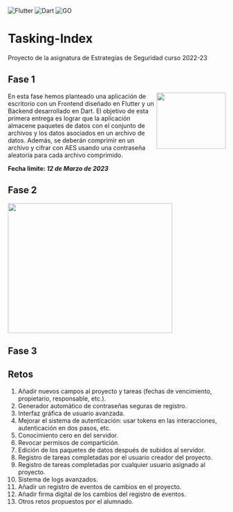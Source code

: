 ![Flutter](https://img.shields.io/badge/flutter-%23041e3c.svg?style=for-the-badge&logo=flutter&logoColor=white)
![Dart](https://img.shields.io/badge/dart-%23041e3c.svg?style=for-the-badge&logo=dart&logoColor=white)
![GO](https://img.shields.io/badge/GO-%23007d9c.svg?style=for-the-badge&logo=go&logoColor=white)
# Tasking-Index
Proyecto de la asignatura de Estrategias de Seguridad curso 2022-23

## Fase 1
<p>
<img align="right" width="160" height="130" src="https://github.com/franferrandez/Tasking-Index/blob/doc/doc/topologiaFase1.png?raw=true">
En esta fase hemos planteado una aplicación de escritorio con un Frontend diseñado en Flutter y un Backend desarrollado en Dart.
El objetivo de esta primera entrega es lograr que la aplicación almacene paquetes de datos con el conjunto de archivos y los datos
asociados en un archivo de datos. Además, se deberán comprimir en un archivo y cifrar con AES usando una contraseña
aleatoria para cada archivo comprimido.
</p>

**Fecha límite: _12 de Marzo de 2023_**

## Fase 2
<p>
<img align="center" width="380" height="300" src="https://github.com/franferrandez/Tasking-Index/blob/doc/doc/topologiaFase2.png?raw=true">
</p>

## Fase 3

## Retos
1. Añadir nuevos campos al proyecto y tareas (fechas de vencimiento, propietario,
responsable, etc.).
2. Generador automático de contraseñas seguras de registro.
3. Interfaz gráfica de usuario avanzada.
4. Mejorar el sistema de autenticación: usar tokens en las interacciones,
autenticación en dos pasos, etc.
5. Conocimiento cero en del servidor.
6. Revocar permisos de compartición.
7. Edición de los paquetes de datos después de subidos al servidor.
8. Registro de tareas completadas por el usuario creador del proyecto.
9. Registro de tareas completadas por cualquier usuario asignado al
proyecto.
10. Sistema de logs avanzados.
11. Añadir un registro de eventos de cambios en el proyecto.
12. Añadir firma digital de los cambios del registro de eventos.
13. Otros retos propuestos por el alumnado.
